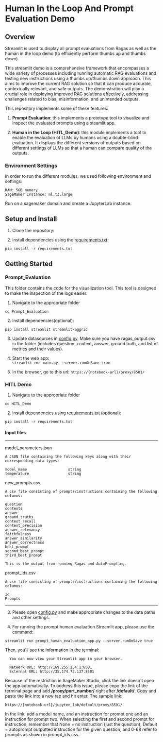 # Human In the Loop And Prompt Evaluation Demo

## Overview
Streamlit is used to display all prompt evaluations from Ragas as well as the human in the loop demo (to efficiently perform thumbs up and thumbs down). 

This streamlit demo is a comprehensive framework that encompasses a wide variety of processes including running automatic RAG evaluations and testing new instructions using a thumbs up/thumbs down approach. This aims to improve the current RAG solution so that it can produce accurate, contextually relevant, and safe outputs. The demonstration will play a crucial role in deploying improved RAG solutions effectively, addressing challenges related to bias, misinformation, and unintended outputs. 

This repository implements some of these features:

1. **Prompt Evaluation**: this implements a prototype tool to visualize and inspect the evaluated prompts using a steamlit app.

2. **Human in the Loop (HITL_Demo)**: this module implements a tool to enable the evaluation of LLMs by humans using a double-blind evaluation. It displays the different versions of outputs based on different settings of LLMs so that a human can compare quality of the outputs. 


### Environment Settings
In order to run the different modules, we used following environment and settings.

```
RAM: 5GB memory 
SageMaker Instance: ml.t3.large
```
Run on a sagemaker domain and create a JupyterLab instance. 

## Setup and Install  
  
1. Clone the repository:  

2. Install dependencies using the [requirements.txt](./requirements.txt):
```
pip install -r requirements.txt
```

## Getting Started  

### Prompt_Evaluation
This folder contains the code for the visualization tool. This tool is designed to make the inspection of the logs easier.  
1. Navigate to the appropriate folder
```
cd Prompt_Evaluation
```
2. Install dependencies(optional):
```
pip install streamlit streamlit-aggrid
```  

3. Update datasources in  [config.py](./Prompt_Evaluation/config.py). Make sure you have ragas_output.csv in the folder (includes question, context, answer, ground truth, and list of metrics and their values). 

4. Start the web app:  
```streamlit run main.py --server.runOnSave true```

5. In the browser, go to this url: `https://{notebook-url}/proxy/8501/`

### HITL Demo
1. Navigate to the appropriate folder
```
cd HITL_Demo
```

2. Install dependencies using [requirements.txt](./HITL_Demo/requirements.txt) (optional):
```
pip install -r requirements.txt
```
#### Input files
---

model_parameters.json
```
A JSON file containing the following keys along with their corresponding data types:

model_name                   string
temperature                  string
```

new_prompts.csv
```
A csv file consisting of prompts/instructions containing the following columns:

question
contexts
answer
ground_truths
context_recall
context_precision
answer_relevancy
faithfulness
answer_similarity
answer_correctness
best_prompt
second_best_prompt
third_best_prompt

This is the output from running Ragas and AutoPrompting. 

```

prompt_ids.csv
```
A csv file consisting of prompts/instructions containing the following columns:

Id
Prompts

```
----

3. Please open [config.py](./HITL_Demo/config.py) and make appropriate changes to the data paths and other settings.

4. For running the prompt human evaluation Streamlit app, please use the command:
```
streamlit run prompt_human_evaluation_app.py --server.runOnSave true
```
Then, you'll see the information in the terminal:
```
  You can now view your Streamlit app in your browser.

  Network URL: http://169.255.254.1:8501
  External URL: http://35.174.73.137:8501
```
Because of the restriction in SageMaker Studio, click the link doesn't open the app automatically. To address this issue, please copy the link of the terminal page and add **/proxy/port_number/** right after **/default/**. Copy and paste the link into a new tap and hit enter. The sample link:
```
https://{notebook-url}/jupyter_lab/default/proxy/8501/
```
In the link, add a model name, and an instruction for prompt one and an instruction for prompt two. When selecting the first and second prompt for instruction, remember that None = no instruction (just the question), Default = autoprompt outputted instruction for the given question, and 0-68 refer to prompts as shown in prompt_ids.csv. 
